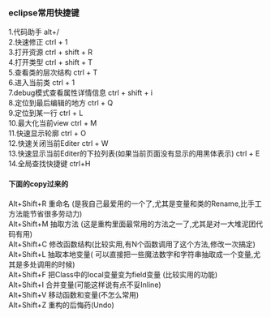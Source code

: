 ### eclipse常用快捷键
1.代码助手 alt+/ <br>
2.快速修正 ctrl + 1 <br>
3.打开资源 ctrl + shift + R <br>
4.打开类型 ctrl + shift + T <br>
5.查看类的层次结构 ctrl + T <br>
6.进入当前类 ctrl + 1 <br>
7.debug模式查看属性详情信息 ctrl + shift + i <br>
8.定位到最后编辑的地方 ctrl + Q <br>
9.定位到某一行 ctrl + L <br>
10.最大化当前view ctrl + M <br>
11.快速显示轮廓 ctrl + O <br>
12.快速关闭当前Editer ctrl + W <br>
13.快速显示当前Editer的下拉列表(如果当前页面没有显示的用黑体表示) ctrl + E <br>
14.全局查找快捷键 ctrl+H <br>

#### 下面的copy过来的
Alt+Shift+R 重命名 (是我自己最爱用的一个了,尤其是变量和类的Rename,比手工方法能节省很多劳动力) <br>
Alt+Shift+M 抽取方法 (这是重构里面最常用的方法之一了,尤其是对一大堆泥团代码有用) <br>
Alt+Shift+C 修改函数结构(比较实用,有N个函数调用了这个方法,修改一次搞定) <br>
Alt+Shift+L 抽取本地变量( 可以直接把一些魔法数字和字符串抽取成一个变量,尤其是多处调用的时候) <br>
Alt+Shift+F 把Class中的local变量变为field变量 (比较实用的功能) <br>
Alt+Shift+I 合并变量(可能这样说有点不妥Inline) <br>
Alt+Shift+V 移动函数和变量(不怎么常用) <br>
Alt+Shift+Z 重构的后悔药(Undo) <br>
